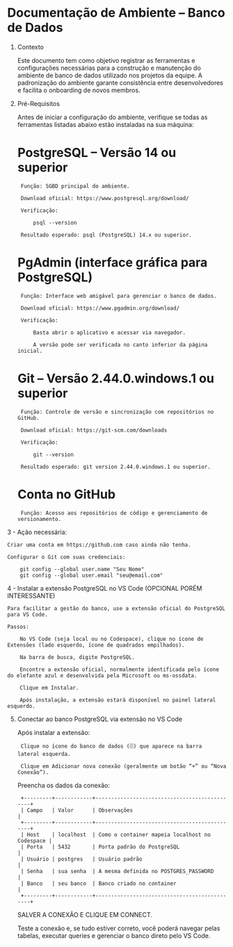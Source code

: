 # Documentação de Ambiente – Banco de Dados

1. Contexto
    
    Este documento tem como objetivo registrar as ferramentas e configurações necessárias para a construção
    e manutenção do ambiente de banco de dados utilizado nos projetos da equipe. A padronização do ambiente
    garante consistência entre desenvolvedores e facilita o onboarding de novos membros.

2. Pré-Requisitos
    
    Antes de iniciar a configuração do ambiente, verifique se todas as ferramentas listadas abaixo estão instaladas na sua máquina:

    # PostgreSQL – Versão 14 ou superior
        
        Função: SGBD principal do ambiente.

        Download oficial: https://www.postgresql.org/download/

        Verificação:

            psql --version

        Resultado esperado: psql (PostgreSQL) 14.x ou superior.

    # PgAdmin (interface gráfica para PostgreSQL)
        
        Função: Interface web amigável para gerenciar o banco de dados.

        Download oficial: https://www.pgadmin.org/download/

        Verificação:

            Basta abrir o aplicativo e acessar via navegador.

            A versão pode ser verificada no canto inferior da página inicial.

    # Git – Versão 2.44.0.windows.1 ou superior

        Função: Controle de versão e sincronização com repositórios no GitHub.

        Download oficial: https://git-scm.com/downloads

        Verificação:

            git --version
        
        Resultado esperado: git version 2.44.0.windows.1 ou superior.

    # Conta no GitHub
        
        Função: Acesso aos repositórios de código e gerenciamento de versionamento.


3 - Ação necessária:

    Criar uma conta em https://github.com caso ainda não tenha.

    Configurar o Git com suas credenciais:

        git config --global user.name "Seu Nome"
        git config --global user.email "seu@email.com"


4 - Instalar a extensão PostgreSQL no VS Code (OPCIONAL PORÉM INTERESSANTE)

    Para facilitar a gestão do banco, use a extensão oficial do PostgreSQL para VS Code.

    Passos:
        
        No VS Code (seja local ou no Codespace), clique no ícone de Extensões (lado esquerdo, ícone de quadrados empilhados).

        Na barra de busca, digite PostgreSQL.

        Encontre a extensão oficial, normalmente identificada pelo ícone do elefante azul e desenvolvida pela Microsoft ou ms-ossdata.

        Clique em Instalar.

        Após instalação, a extensão estará disponível no painel lateral esquerdo.

5. Conectar ao banco PostgreSQL via extensão no VS Code
    
    Após instalar a extensão:

        Clique no ícone do banco de dados (🗄️) que aparece na barra lateral esquerda.

        Clique em Adicionar nova conexão (geralmente um botão “+” ou “Nova Conexão”).

    Preencha os dados da conexão:

        +---------+------------+----------------------------------------------+
        | Campo   | Valor      | Observações                                  |
        +---------+------------+----------------------------------------------+
        | Host    | localhost  | Como o container mapeia localhost no Codespace |
        | Porta   | 5432       | Porta padrão do PostgreSQL                   |
        | Usuário | postgres   | Usuário padrão                               |
        | Senha   | sua senha  | A mesma definida no POSTGRES_PASSWORD        |
        | Banco   | seu banco  | Banco criado no container                    |
        +---------+------------+----------------------------------------------+

    SALVER A CONEXÃO E CLIQUE EM CONNECT.

    Teste a conexão e, se tudo estiver correto, você poderá navegar pelas tabelas, 
    executar queries e gerenciar o banco direto pelo VS Code.